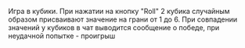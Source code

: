 Игра в кубики. При нажатии на кнопку "Roll" 2 кубика случайным образом присваивают значение на грани от 1 до 6. При совпадении значений у кубиков в чат выводится сообщение о победе, при неудачной попытке - проигрыш
